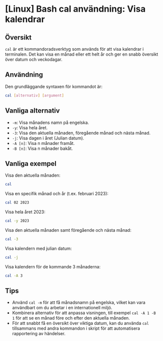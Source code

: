# [Linux] Bash cal användning: Visa kalendrar

## Översikt
`cal` är ett kommandoradsverktyg som används för att visa kalendrar i terminalen. Det kan visa en månad eller ett helt år och ger en snabb översikt över datum och veckodagar.

## Användning
Den grundläggande syntaxen för kommandot är:

```bash
cal [alternativ] [argument]
```

## Vanliga alternativ
- `-m`: Visa månadens namn på engelska.
- `-y`: Visa hela året.
- `-3`: Visa den aktuella månaden, föregående månad och nästa månad.
- `-j`: Visa dagen i året (Julian datum).
- `-A [n]`: Visa n månader framåt.
- `-B [n]`: Visa n månader bakåt.

## Vanliga exempel
Visa den aktuella månaden:

```bash
cal
```

Visa en specifik månad och år (t.ex. februari 2023):

```bash
cal 02 2023
```

Visa hela året 2023:

```bash
cal -y 2023
```

Visa den aktuella månaden samt föregående och nästa månad:

```bash
cal -3
```

Visa kalendern med julian datum:

```bash
cal -j
```

Visa kalendern för de kommande 3 månaderna:

```bash
cal -A 3
```

## Tips
- Använd `cal -m` för att få månadsnamn på engelska, vilket kan vara användbart om du arbetar i en internationell miljö.
- Kombinera alternativ för att anpassa visningen, till exempel `cal -A 1 -B 1` för att se en månad före och efter den aktuella månaden.
- För att snabbt få en översikt över viktiga datum, kan du använda `cal` tillsammans med andra kommandon i skript för att automatisera rapportering av händelser.